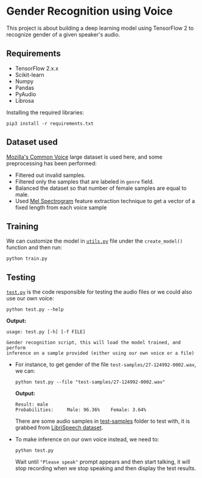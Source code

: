 # Gender Recognition using Voice
This project is about building a deep learning model using TensorFlow 2 to recognize gender of a given speaker's audio.

## Requirements
- TensorFlow 2.x.x
- Scikit-learn
- Numpy
- Pandas
- PyAudio
- Librosa

Installing the required libraries:

    pip3 install -r requirements.txt

## Dataset used

[Mozilla's Common Voice](https://www.kaggle.com/mozillaorg/common-voice) large dataset is used here, and some preprocessing has been performed:
- Filtered out invalid samples.
- Filtered only the samples that are labeled in `genre` field.
- Balanced the dataset so that number of female samples are equal to male.
- Used [Mel Spectrogram](https://librosa.github.io/librosa/generated/librosa.feature.melspectrogram.html) feature extraction technique to get a vector of a fixed length from each voice sample

## Training
We can customize the model in [`utils.py`](utils.py) file under the `create_model()` function and then run:

    python train.py

## Testing

[`test.py`](test.py) is the code responsible for testing the audio files or we could also use our own voice:

    python test.py --help

**Output:**

    usage: test.py [-h] [-f FILE]

    Gender recognition script, this will load the model trained, and perform
    inference on a sample provided (either using our own voice or a file)

- For instance, to get gender of the file `test-samples/27-124992-0002.wav`, we can:

      python test.py --file "test-samples/27-124992-0002.wav"

    **Output:**

      Result: male
      Probabilities:     Male: 96.36%    Female: 3.64%
  
  There are some audio samples in [test-samples](test-samples) folder to test with, it is grabbed from [LibriSpeech dataset](http://www.openslr.org/12).
- To make inference on our own voice instead, we need to:
      
      python test.py

    Wait until `"Please speak"` prompt appears and then start talking, it will stop recording when we stop speaking and then display the test results.

    
